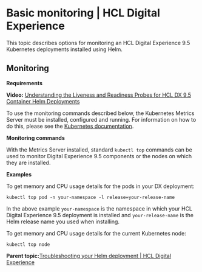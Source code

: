 # Basic monitoring \| HCL Digital Experience

This topic describes options for monitoring an HCL Digital Experience 9.5 Kubernetes deployments installed using Helm.

## Monitoring

**Requirements**

**Video:** [Understanding the Liveness and Readiness Probes for HCL DX 9.5 Container Helm Deployments](https://youtu.be/wGes1A98SOE)

To use the monitoring commands described below, the Kubernetes Metrics Server must be installed, configured and running. For information on how to do this, please see the [Kubernetes documentation](https://github.com/kubernetes-sigs/metrics-server/releases).

**Monitoring commands**

With the Metrics Server installed, standard `kubectl top` commands can be used to monitor Digital Experience 9.5 components or the nodes on which they are installed.

**Examples**

To get memory and CPU usage details for the pods in your DX deployment:

```
kubectl top pod -n your-namespace -l release=your-release-name
```

In the above example `your-namespace` is the namespace in which your HCL Digital Experience 9.5 deployment is installed and `your-release-name` is the Helm release name you used when installing.

To get memory and CPU usage details for the current Kubernetes node:

```
kubectl top node
```

**Parent topic:**[Troubleshooting your Helm deployment \| HCL Digital Experience](../containerization/helm_troubleshooting.md)

